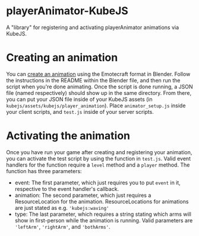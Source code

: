 # playerAnimator-KubeJS
A "library" for registering and activating playerAnimator animations via KubeJS.

# Creating an animation
You can [create an animation](https://github.com/KosmX/emotes/tree/dev/blender) using the Emotecraft format in Blender.
Follow the instructions in the README within the Blender file, and then run the script when you're done animating.
Once the script is done running, a JSON file (named respectively) should show up in the same directory. From there, you can put your JSON file inside of your KubeJS assets (in `kubejs/assets/kubejs/player_animation`).
Place `animator_setup.js` inside your client scripts, and `test.js` inside of your server scripts.

# Activating the animation
Once you have run your game after creating and registering your animation, you can activate the test script by using the function in `test.js`. Valid event handlers for the function require a `level` method and a `player` method.
The function has three parameters:
  - event: The first parameter, which just requires you to put `event` in it, respective to the event handler's callback.
  - animation: The second parameter, which just requires a ResourceLocation for the animation. ResourceLocations for animations are just stated as e.g. `'kubejs:waving'`
  - type: The last parameter, which requires a string stating which arms will show in first-person while the animation is running. Valid parameters are `'leftArm'`, `'rightArm'`, and `'bothArms'`.
